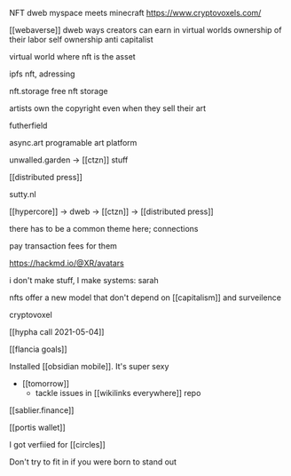 NFT dweb
myspace meets minecraft
https://www.cryptovoxels.com/

[[webaverse]]
dweb
ways creators can earn in virtual worlds
ownership of their labor
self ownership
anti capitalist

virtual world where nft is the asset


ipfs nft, adressing

nft.storage free nft storage

artists own the copyright even when they sell their art

futherfield


async.art programable art platform

unwalled.garden -> [[ctzn]] stuff

[[distributed press]]

sutty.nl

[[hypercore]] -> dweb -> [[ctzn]] -> [[distributed press]]

there has to be a common theme here; connections

pay transaction fees for them

https://hackmd.io/@XR/avatars

i don't make stuff, I make systems: sarah

nfts offer a new model that don't depend on [[capitalism]] and surveilence 

cryptovoxel

[[hypha call 2021-05-04]]

[[flancia goals]]

Installed [[obsidian mobile]]. It's super sexy

-	[[tomorrow]]
	-	tackle issues in [[wikilinks everywhere]] repo

[[sablier.finance]]

[[portis wallet]]


I got verfiied for [[circles]]

Don't try to fit in if you were born to stand out

